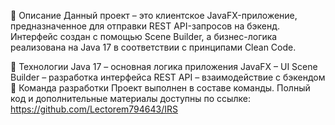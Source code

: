 📌 Описание
Данный проект – это клиентское JavaFX-приложение, предназначенное для отправки REST API-запросов на бэкенд. Интерфейс создан с помощью Scene Builder, а бизнес-логика реализована на Java 17 в соответствии с принципами Clean Code.

🔧 Технологии
Java 17 – основная логика приложения
JavaFX – UI
Scene Builder – разработка интерфейса
REST API – взаимодействие с бэкендом
👥 Команда разработки
Проект выполнен в составе команды. Полный код и дополнительные материалы доступны по ссылке:
https://github.com/Lectorem794643/IRS
